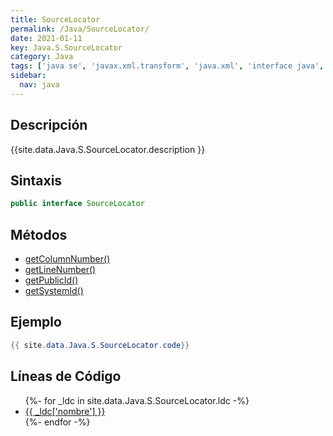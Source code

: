 ```yaml
---
title: SourceLocator
permalink: /Java/SourceLocator/
date: 2021-01-11
key: Java.S.SourceLocator
category: Java
tags: ['java se', 'javax.xml.transform', 'java.xml', 'interface java', 'Java 1.4']
sidebar: 
  nav: java
---
```


## Descripción
{{site.data.Java.S.SourceLocator.description }}

## Sintaxis
~~~java
public interface SourceLocator
~~~

## Métodos
* [getColumnNumber()](/Java/SourceLocator/getColumnNumber)
* [getLineNumber()](/Java/SourceLocator/getLineNumber)
* [getPublicId()](/Java/SourceLocator/getPublicId)
* [getSystemId()](/Java/SourceLocator/getSystemId)

## Ejemplo
~~~java
{{ site.data.Java.S.SourceLocator.code}}
~~~

## Líneas de Código
<ul>
{%- for _ldc in site.data.Java.S.SourceLocator.ldc -%}
   <li>
       <a href="{{_ldc['url'] }}">{{ _ldc['nombre'] }}</a>
   </li>
{%- endfor -%}
</ul>
